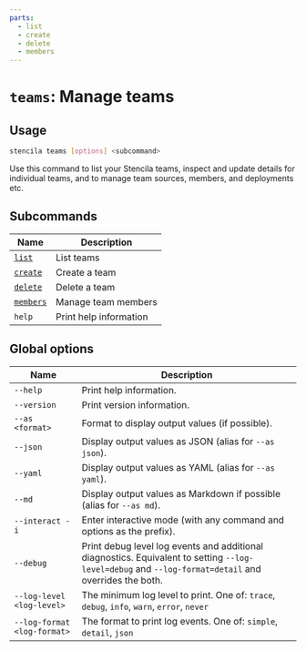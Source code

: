 ```yaml
---
parts:
  - list
  - create
  - delete
  - members
---
```



<!-- Generated from doc comments in Rust. Do not edit. -->

# `teams`: Manage teams

## Usage

```sh
stencila teams [options] <subcommand>
```

Use this command to list your Stencila teams, inspect and update details for individual teams, and to manage team sources, members, and deployments etc.

## Subcommands

| Name | Description |
| --- | --- |
| [`list`](list.md) | List teams |
| [`create`](create.md) | Create a team |
| [`delete`](delete.md) | Delete a team |
| [`members`](members/README.md) | Manage team members |
| `help` | Print help information |



## Global options

| Name | Description |
| --- | --- |
| `--help` | Print help information. |
| `--version` | Print version information. |
| `--as <format>` | Format to display output values (if possible). |
| `--json` | Display output values as JSON (alias for `--as json`). |
| `--yaml` | Display output values as YAML (alias for `--as yaml`). |
| `--md` | Display output values as Markdown if possible (alias for `--as md`). |
| `--interact -i` | Enter interactive mode (with any command and options as the prefix). |
| `--debug` | Print debug level log events and additional diagnostics. Equivalent to setting `--log-level=debug` and `--log-format=detail` and overrides the both. |
| `--log-level <log-level>` | The minimum log level to print. One of: `trace`, `debug`, `info`, `warn`, `error`, `never` |
| `--log-format <log-format>` | The format to print log events. One of: `simple`, `detail`, `json` |